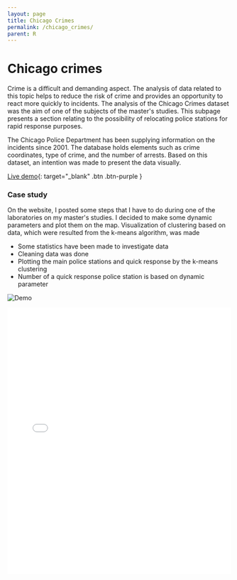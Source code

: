 ```yaml
---
layout: page
title: Chicago Crimes
permalink: /chicago_crimes/
parent: R
---
```


# Chicago crimes
Crime is a difficult and demanding aspect. The analysis of data related to this topic helps to reduce the risk of crime and provides an opportunity to react more quickly to incidents. The analysis of the Chicago Crimes dataset was the aim of one of the subjects of the master's studies. This subpage presents a section relating to the possibility of relocating police stations for rapid response purposes.

The Chicago Police Department has been supplying information on the incidents since 2001. The database holds elements such as crime coordinates, type of crime, and the number of arrests. Based on this dataset, an intention was made to present the data visually.

[Live demo](https://kamil-kandzia.shinyapps.io/portfolio/){: target="_blank" .btn .btn-purple }

### Case study
On the website, I posted some steps that I have to do during one of the laboratories on my master's studies. I decided to make some dynamic parameters and plot them on the map. Visualization of clustering based on data, which were resulted from the k-means algorithm, was made
* Some statistics have been made to investigate data
* Cleaning data was done
* Plotting the main police stations and quick response by the k-means clustering
* Number of a quick response police station is based on dynamic parameter

![Demo]({{site.url}}/assets/images/chicago_crimes_files/crimes.gif)

<embed src="{{site.url}}/assets/images/chicago_crimes_files/chicago_crimes.pdf" width="100%" height="600px" 
 type="application/pdf">
